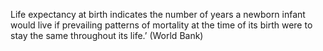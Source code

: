 Life expectancy at birth indicates the number of years a newborn infant would live if prevailing patterns of mortality at the time of its birth were to stay the same throughout its life.’ (World Bank)